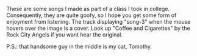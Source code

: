 These are some songs I made as part of a class I took in college. Consequently, they are quite goofy, so I hope you get some form of enjoyment from listening. The track displaying "song-3" when the mouse hovers over the image is a cover. Look up "Coffee and Cigarettes" by the Rock City Angels if you want hear the original. 

P.S.: that handsome guy in the middle is my cat, Tomothy.
